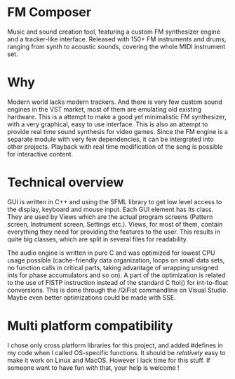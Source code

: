 # FM Composer
Music and sound creation tool, featuring a custom FM synthesizer engine and a tracker-like interface.
Released with 150+ FM instruments and drums, ranging from synth to acoustic sounds, covering the whole MIDI instrument set.

# Why
Modern world lacks modern trackers. And there is very few custom sound engines in the VST market, most of them are emulating old existing hardware.
This is a attempt to make a good yet minimalistic FM synthesizer, with a very graphical, easy to use interface.
This is also an attempt to provide real time sound synthesis for video games. Since the FM engine is a separate module with very few dependencies, it can be intergrated into other projects. Playback with real time modification of the song is possible for interactive content.

# Technical overview
GUI is written in C++ and using the SFML library to get low level access to the display, keyboard and mouse input. Each GUI element has its class. They are used by Views which are the actual program screens (Pattern screen, Instrument screen, Settings etc.). Views, for most of them, contain everything they need for providing the features to the user. This results in quite big classes, which are split in several files for readability.

The audio engine is written in pure C and was optimized for lowest CPU usage possible (cache-friendly data organization, loops on small data sets, no function calls in critical parts, taking advantage of wrapping unsigned ints for phase accumulators and so on). A part of the optimization is related to the use of FISTP instruction instead of the standard C ftol() for int-to-float conversions. This is done through the /QiFist commandline on Visual Studio. Maybe even better optimizations could be made with SSE.

# Multi platform compatibility
I chose only cross platform libraries for this project, and added #defines in my code when I called OS-specific functions. It should be *relatively* easy to make it work on Linux and MacOS. However I lack time for this stuff. If someone want to have fun with that, your help is welcome !
